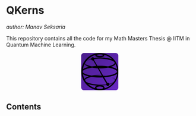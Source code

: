# QKerns
*author: Manav Seksaria*

This repository contains all the code for my Math Masters Thesis @ IITM in Quantum Machine Learning.

<div align="center">
  <img height="100px" width="100px" src="./static/qiskit.svg">
</div>

## Contents
